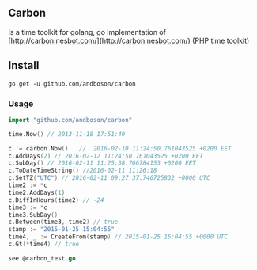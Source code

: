 ## Carbon

Is a time toolkit for golang, go implementation of [http://carbon.nesbot.com/](http://carbon.nesbot.com/) (PHP time toolkit)


## Install

```
go get -u github.com/andboson/carbon
```

### Usage

```go
import "github.com/andboson/carbon"

time.Now() // 2013-11-18 17:51:49

c := carbon.Now()   //  2016-02-10 11:24:50.761043525 +0200 EET
c.AddDays(2) // 2016-02-12 11:24:50.761043525 +0200 EET
c.SubDay() // 2016-02-11 11:25:38.766784153 +0200 EET
c.ToDateTimeString() //2016-02-11 11:26:18
c.SetTZ("UTC") // 2016-02-11 09:27:37.746725832 +0000 UTC
time2 := *c
time2.AddDays(1)
c.DiffInHours(time2) // -24
time3 := *c
time3.SubDay()
c.Between(time3, time2) // true
stamp := "2015-01-25 15:04:55"
time4, _ := CreateFrom(stamp) // 2015-01-25 15:04:55 +0000 UTC
c.Gt(*time4) // true

see @carbon_test.go

```
